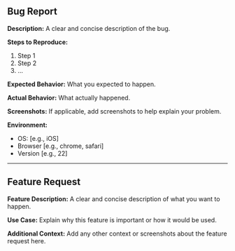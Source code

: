 ## Bug Report

**Description:**
A clear and concise description of the bug.

**Steps to Reproduce:**
1. Step 1
2. Step 2
3. ...

**Expected Behavior:**
What you expected to happen.

**Actual Behavior:**
What actually happened.

**Screenshots:**
If applicable, add screenshots to help explain your problem.

**Environment:**
- OS: [e.g., iOS]
- Browser [e.g., chrome, safari]
- Version [e.g., 22]

---

## Feature Request

**Feature Description:**
A clear and concise description of what you want to happen.

**Use Case:**
Explain why this feature is important or how it would be used.

**Additional Context:**
Add any other context or screenshots about the feature request here.